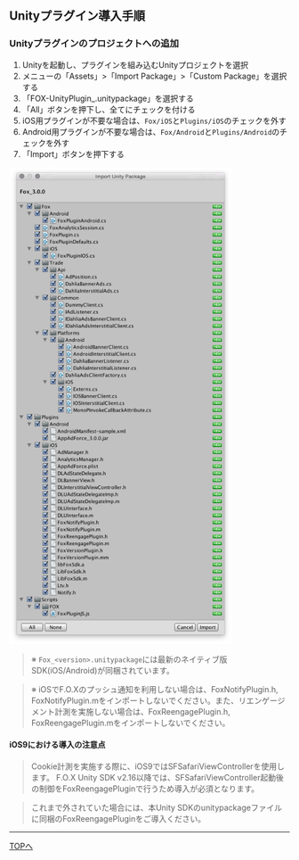 ## Unityプラグイン導入手順

### Unityプラグインのプロジェクトへの追加

1. Unityを起動し、プラグインを組み込むUnityプロジェクトを選択
2. メニューの「Assets」>「Import Package」>「Custom Package」を選択する
3. 「FOX-UnityPlugin_<version>.unitypackage」を選択する
4. 「All」ボタンを押下し、全てにチェックを付ける
5. iOS用プラグインが不要な場合は、`Fox/iOS`と`Plugins/iOS`のチェックを外す
6. Android用プラグインが不要な場合は、`Fox/Android`と`Plugins/Android`のチェックを外す
7. 「Import」ボタンを押下する

<img src="./img01.png" width="400px" />

> ※ `Fox_<version>.unitypackage`には最新のネイティブ版SDK(iOS/Android)が同梱されています。

> ※ iOSでF.O.Xのプッシュ通知を利用しない場合は、FoxNotifyPlugin.h, FoxNotifyPlugin.mをインポートしないでください。また、リエンゲージメント計測を実施しない場合は、FoxReengagePlugin.h, FoxReengagePlugin.mをインポートしないでください。

#### **iOS9における導入の注意点**

> Cookie計測を実施する際に、iOS9ではSFSafariViewControllerを使用します。
F.O.X Unity SDK v2.16以降では、SFSafariViewController起動後の制御をFoxReengagePluginで行うため導入が必須となります。

> これまで外されていた場合には、本Unity SDKのunitypackageファイルに同梱のFoxReengagePluginをご導入ください。


---
[TOPへ](/lang/ja/README.md)
